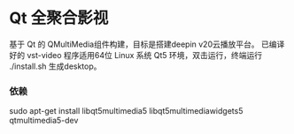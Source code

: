 # Qt 全聚合影视
基于 Qt 的 QMultiMedia组件构建，目标是搭建deepin v20云播放平台。
已编译好的 vst-video 程序适用64位 Linux 系统 Qt5 环境，双击运行，终端运行 ./install.sh 生成desktop。  
### 依赖  
sudo apt-get install libqt5multimedia5 libqt5multimediawidgets5 qtmultimedia5-dev





